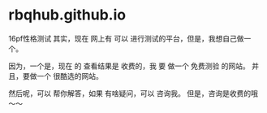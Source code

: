# rbqhub.github.io
16pf性格测试 其实，现在 网上有 可以 进行测试的平台，但是，我想自己做一个。

因为，一个是，现在 的 查看结果是 收费的，我 要 做一个 免费测验 的网站。
并且，要做一个 很酷选的网站。

然后呢，可以 帮你解答，如果 有啥疑问，可以 咨询我。 但是，咨询是收费的哦～～
